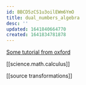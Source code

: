 ```yaml
---
id: BBCD5zCS1u3oilEWm6YmO
title: dual_numbers_algebra
desc: ''
updated: 1641840664770
created: 1641834781878
---
```



[Some tutorial from oxford](https://www.robots.ox.ac.uk/~tvg/publications/talks/autodiff.pdf)

[[science.math.calculus]]

[[source transformations]]


